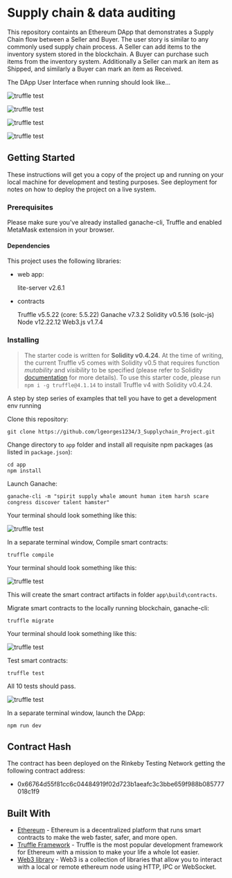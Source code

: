 # Supply chain & data auditing

This repository containts an Ethereum DApp that demonstrates a Supply Chain flow between a Seller and Buyer. The user story is similar to any commonly used supply chain process. A Seller can add items to the inventory system stored in the blockchain. A Buyer can purchase such items from the inventory system. Additionally a Seller can mark an item as Shipped, and similarly a Buyer can mark an item as Received.

The DApp User Interface when running should look like...

![truffle test](doc/images/ftc_product_overview.png)

![truffle test](doc/images/ftc_farm_details.png)

![truffle test](doc/images/ftc_product_details.png)

![truffle test](doc/images/ftc_transaction_history.png)


## Getting Started

These instructions will get you a copy of the project up and running on your local machine for development and testing purposes. See deployment for notes on how to deploy the project on a live system.

### Prerequisites

Please make sure you've already installed ganache-cli, Truffle and enabled MetaMask extension in your browser.

#### Dependencies

This project uses the following libraries:

- web app:

    lite-server v2.6.1

- contracts

    Truffle v5.5.22 (core: 5.5.22)
    Ganache v7.3.2
    Solidity v0.5.16 (solc-js)
    Node v12.22.12
    Web3.js v1.7.4


### Installing

> The starter code is written for **Solidity v0.4.24**. At the time of writing, the current Truffle v5 comes with Solidity v0.5 that requires function *mutability* and *visibility* to be specified (please refer to Solidity [documentation](https://docs.soliditylang.org/en/v0.5.0/050-breaking-changes.html) for more details). To use this starter code, please run `npm i -g truffle@4.1.14` to install Truffle v4 with Solidity v0.4.24. 

A step by step series of examples that tell you have to get a development env running

Clone this repository:

```
git clone https://github.com/lgeorges1234/3_Supplychain_Project.git
```

Change directory to ```app``` folder and install all requisite npm packages (as listed in ```package.json```):

```
cd app
npm install
```

Launch Ganache:

```
ganache-cli -m "spirit supply whale amount human item harsh scare congress discover talent hamster"
```

Your terminal should look something like this:

![truffle test](doc/images/ganache-cli.png)

In a separate terminal window, Compile smart contracts:

```
truffle compile
```

Your terminal should look something like this:

![truffle test](doc/images/truffle_compile.png)

This will create the smart contract artifacts in folder ```app\build\contracts```.

Migrate smart contracts to the locally running blockchain, ganache-cli:

```
truffle migrate
```

Your terminal should look something like this:

![truffle test](doc/images/truffle_migrate.png)

Test smart contracts:

```
truffle test
```

All 10 tests should pass.

![truffle test](doc/images/truffle_test.png)

In a separate terminal window, launch the DApp:

```
npm run dev
```

## Contract Hash

The contract has been deployed on the Rinkeby Testing Network getting the following contract address:

- 0x66764d55f81cc6c04484919f02d723b1aeafc3c3bbe659f988b085777018c1f9


## Built With

* [Ethereum](https://www.ethereum.org/) - Ethereum is a decentralized platform that runs smart contracts
to make the web faster, safer, and more open.
* [Truffle Framework](http://truffleframework.com/) - Truffle is the most popular development framework for Ethereum with a mission to make your life a whole lot easier.
* [Web3 library](https://web3js.readthedocs.io/en/v1.7.4/) - Web3 is a collection of libraries that allow you to interact with a local or remote ethereum node using HTTP, IPC or WebSocket.


